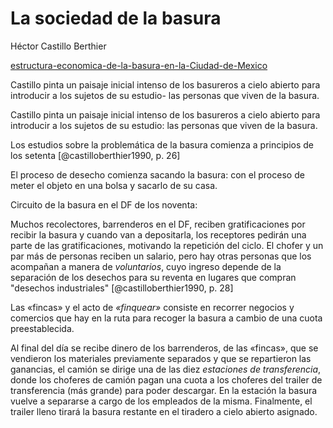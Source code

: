 # La sociedad de la basura

Héctor Castillo Berthier

[estructura-economica-de-la-basura-en-la-Ciudad-de-Mexico](estructura-economica-de-la-basura-en-la-Ciudad-de-Mexico.md)

Castillo pinta un paisaje inicial intenso de los basureros a cielo abierto para introducir a los sujetos de su estudio- las personas que viven de la basura.

Castillo pinta un paisaje inicial intenso de los basureros a cielo abierto para introducir a los sujetos de su estudio: las personas que viven de la basura.

Los estudios sobre la problemática de la basura comienza a principios de los setenta [@castilloberthier1990, p. 26]

El proceso de desecho comienza sacando la basura: con el proceso de meter el objeto en una bolsa y sacarlo de su casa.

Circuito de la basura en el DF de los noventa:

Muchos recolectores, barrenderos en el DF, reciben gratificaciones por recibir la basura y cuando van a depositarla, los receptores pedirán una parte de las gratificaciones, motivando la repetición del ciclo. El chofer y un par más de personas reciben un salario, pero hay otras personas que los acompañan a manera de *voluntarios*, cuyo ingreso depende de la separación de los desechos para su reventa en lugares que compran "desechos industriales" [@castilloberthier1990, p. 28]

Las «fincas» y el acto de *«finquear»* consiste en recorrer negocios y comercios que hay en la ruta para recoger la basura a cambio de una cuota preestablecida.

Al final del día se recibe dinero de los barrenderos, de las «fincas», que se vendieron los materiales previamente separados y que se repartieron las ganancias, el camión se dirige una de las diez *estaciones de transferencia*, donde los choferes de camión pagan una cuota a los choferes del trailer de transferencia (más grande) para poder descargar. En la estación la basura vuelve a separarse a cargo de los empleados de la misma. Finalmente, el trailer lleno tirará la basura restante en el tiradero a cielo abierto asignado.
